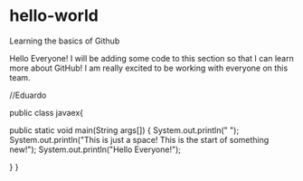 # hello-world
Learning the basics of Github

Hello Everyone! I will be adding some code to this section so that I can learn more about GitHub! I am really excited to be working with everyone on this team.

//Eduardo

public class javaex{
	
public static void main(String args[])
{
	System.out.println("  ");
	System.out.println("This is just a space! This is the start of something new!");
	System.out.println("Hello Everyone!");
	
	
}
}
